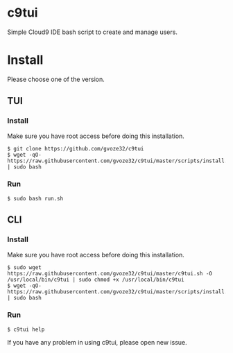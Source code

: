 # c9tui

Simple Cloud9 IDE bash script to create and manage users.

# Install 
Please choose one of the version.

## TUI

### Install

Make sure you have root access before doing this installation.

```
$ git clone https://github.com/gvoze32/c9tui
$ wget -qO- https://raw.githubusercontent.com/gvoze32/c9tui/master/scripts/install.sh | sudo bash
```

### Run

```
$ sudo bash run.sh
```

## CLI

### Install

Make sure you have root access before doing this installation.

```
$ sudo wget https://raw.githubusercontent.com/gvoze32/c9tui/master/c9tui.sh -O /usr/local/bin/c9tui | sudo chmod +x /usr/local/bin/c9tui
$ wget -qO- https://raw.githubusercontent.com/gvoze32/c9tui/master/scripts/install.sh | sudo bash
```

### Run

```
$ c9tui help
```

If you have any problem in using c9tui, please open new issue.
